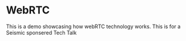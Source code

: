 # WebRTC

This is a demo showcasing how webRTC technology works. This is for a Seismic sponsered Tech Talk
